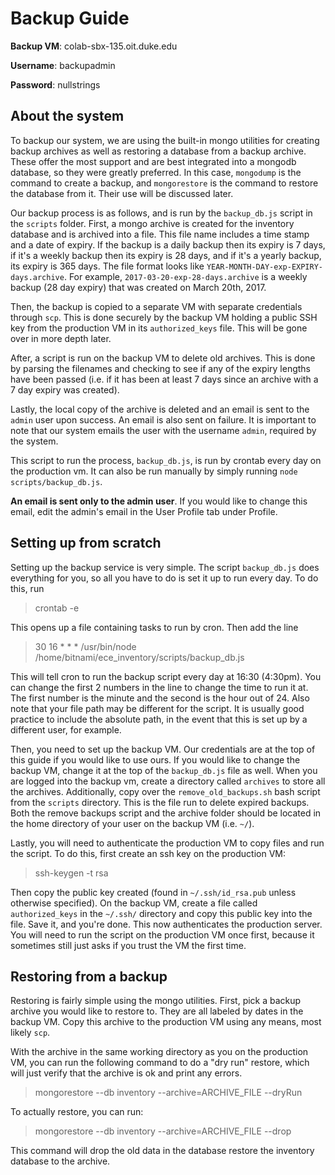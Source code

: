 Backup Guide
===================

**Backup VM**: colab-sbx-135.oit.duke.edu

**Username**: backupadmin

**Password**: nullstrings

## About the system

To backup our system, we are using the built-in mongo utilities for creating backup
archives as well as restoring a database from a backup archive. These offer the most
support and are best integrated into a mongodb database, so they were greatly
preferred. In this case, `mongodump` is the command to create a backup, and
`mongorestore` is the command to restore the database from it. Their use will be
discussed later.

Our backup process is as follows, and is run by the `backup_db.js` script in the
`scripts` folder. First, a mongo archive is created for the inventory
database and is archived into a file. This file name includes a time stamp and
a date of expiry. If the backup is a daily backup then its expiry is 7 days, if it's
a weekly backup then its expiry is 28 days, and if it's a yearly backup, its expiry
is 365 days. The file format looks like `YEAR-MONTH-DAY-exp-EXPIRY-days.archive`.
For example, `2017-03-20-exp-28-days.archive` is a weekly backup (28 day expiry) that
was created on March 20th, 2017.

Then, the backup is copied to a separate VM with separate credentials through `scp`.
This is done securely by the backup VM holding a public SSH key from the production
VM in its `authorized_keys` file. This will be gone over in more depth later.

After, a script is run on the backup VM to delete old archives. This is done by
parsing the filenames and checking to see if any of the expiry lengths have been
passed (i.e. if it has been at least 7 days since an archive with a 7 day expiry
was created).

Lastly, the local copy of the archive is deleted and an email is sent to the `admin`
user upon success. An email is also sent on failure. It is important to note that
our system emails the user with the username `admin`, required by the system.

This script to run the process, `backup_db.js`, is run by crontab every day on the
production vm. It can also be run manually by simply running `node scripts/backup_db.js`.

**An email is sent only to the admin user**. If you would like to change this email, edit the
admin's email in the User Profile tab under Profile.

## Setting up from scratch

Setting up the backup service is very simple. The script `backup_db.js` does everything
for you, so all you have to do is set it up to run every day. To do this, run

> crontab -e

This opens up a file containing tasks to run by cron. Then add the line

> 30 16 * * * /usr/bin/node /home/bitnami/ece_inventory/scripts/backup_db.js

This will tell cron to run the backup script every day at 16:30 (4:30pm). You can
change the first 2 numbers in the line to change the time to run it at. The first
number is the minute and the second is the hour out of 24. Also note that your file
path may be different for the script. It is usually good practice to include the
absolute path, in the event that this is set up by a different user, for example.

Then, you need to set up the backup VM. Our credentials are at the top of this guide
if you would like to use ours. If you would like to change the backup VM, change it at the
top of the `backup_db.js` file as well. When you are logged into the backup vm, create
a directory called `archives` to store all the archives. Additionally, copy over the
`remove_old_backups.sh` bash script from the `scripts` directory. This is the file
run to delete expired backups. Both the remove backups script and the archive folder
should be located in the home directory of your user on the backup VM (i.e. `~/`).

Lastly, you will need to authenticate the production VM to copy files and run the script.
To do this, first create an ssh key on the production VM:

> ssh-keygen -t rsa

Then copy the public key created (found in `~/.ssh/id_rsa.pub` unless otherwise
specified). On the backup VM, create a file called `authorized_keys` in the `~/.ssh/` directory
and copy this public key into the file. Save it, and you're done. This now authenticates
the production server. You will need to run the script on the production VM once first,
because it sometimes still just asks if you trust the VM the first time.

## Restoring from a backup

Restoring is fairly simple using the mongo utilities. First, pick a backup archive you
would like to restore to. They are all labeled by dates in the backup VM. Copy
this archive to the production VM using any means, most likely `scp`.

With the archive in the same working directory as you on the production VM, you
can run the following command to do a "dry run" restore, which will just verify that
the archive is ok and print any errors.

> mongorestore --db inventory --archive=ARCHIVE_FILE --dryRun

To actually restore, you can run:

> mongorestore --db inventory --archive=ARCHIVE_FILE --drop

This command will drop the old data in the database restore the inventory database
to the archive.
